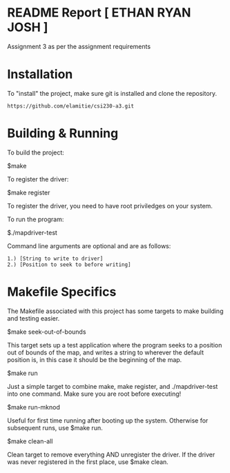 # README Report [ ETHAN RYAN JOSH ]

Assignment 3 as per the assignment requirements

# Installation

To "install" the project, make sure git is 
installed and clone the repository.

	https://github.com/elamitie/csi230-a3.git

# Building & Running

To build the project:

$make

To register the driver:

$make register

To register the driver, you need to have root
priviledges on your system.

To run the program:

$./mapdriver-test

Command line arguments are optional and are as follows:

	1.) [String to write to driver]
	2.) [Position to seek to before writing]

# Makefile Specifics

The Makefile associated with this project has some targets
to make building and testing easier.

$make seek-out-of-bounds

This target sets up a test application where the program
seeks to a position out of bounds of the map, and writes
a string to wherever the default position is, in this case
it should be the beginning of the map.

$make run

Just a simple target to combine make, make register, and
./mapdriver-test into one command. Make sure you are root
before executing!

$make run-mknod

Useful for first time running after booting up the system.
Otherwise for subsequent runs, use $make run.

$make clean-all

Clean target to remove everything AND unregister the driver.
If the driver was never registered in the first place, use
$make clean.

